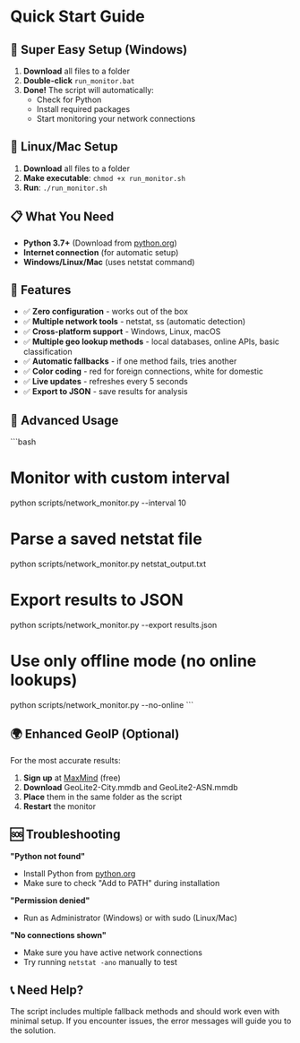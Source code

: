 # Quick Start Guide

## 🚀 Super Easy Setup (Windows)

1. **Download** all files to a folder
2. **Double-click** `run_monitor.bat`
3. **Done!** The script will automatically:
   - Check for Python
   - Install required packages
   - Start monitoring your network connections

## 🐧 Linux/Mac Setup

1. **Download** all files to a folder
2. **Make executable**: `chmod +x run_monitor.sh`
3. **Run**: `./run_monitor.sh`

## 📋 What You Need

- **Python 3.7+** (Download from [python.org](https://python.org))
- **Internet connection** (for automatic setup)
- **Windows/Linux/Mac** (uses netstat command)

## 🎯 Features

- ✅ **Zero configuration** - works out of the box
- ✅ **Multiple network tools** - netstat, ss (automatic detection)
- ✅ **Cross-platform support** - Windows, Linux, macOS
- ✅ **Multiple geo lookup methods** - local databases, online APIs, basic classification
- ✅ **Automatic fallbacks** - if one method fails, tries another
- ✅ **Color coding** - red for foreign connections, white for domestic
- ✅ **Live updates** - refreshes every 5 seconds
- ✅ **Export to JSON** - save results for analysis

## 🔧 Advanced Usage

\`\`\`bash
# Monitor with custom interval
python scripts/network_monitor.py --interval 10

# Parse a saved netstat file
python scripts/network_monitor.py netstat_output.txt

# Export results to JSON
python scripts/network_monitor.py --export results.json

# Use only offline mode (no online lookups)
python scripts/network_monitor.py --no-online
\`\`\`

## 🌍 Enhanced GeoIP (Optional)

For the most accurate results:

1. **Sign up** at [MaxMind](https://www.maxmind.com/en/geolite2/signup) (free)
2. **Download** GeoLite2-City.mmdb and GeoLite2-ASN.mmdb
3. **Place** them in the same folder as the script
4. **Restart** the monitor

## 🆘 Troubleshooting

**"Python not found"**
- Install Python from [python.org](https://python.org)
- Make sure to check "Add to PATH" during installation

**"Permission denied"**
- Run as Administrator (Windows) or with sudo (Linux/Mac)

**"No connections shown"**
- Make sure you have active network connections
- Try running `netstat -ano` manually to test

## 📞 Need Help?

The script includes multiple fallback methods and should work even with minimal setup. If you encounter issues, the error messages will guide you to the solution.
